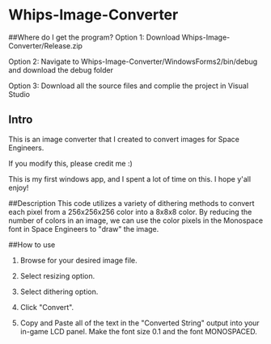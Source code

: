 # Whips-Image-Converter
##Where do I get the program?
Option 1: Download Whips-Image-Converter/Release.zip

Option 2: Navigate to Whips-Image-Converter/WindowsForms2/bin/debug and download the debug folder

Option 3: Download all the source files and complie the project in Visual Studio

## Intro
This is an image converter that I created to convert images for Space Engineers.

If you modify this, please credit me :) 

This is my first windows app, and I spent a lot of time on this. I hope y'all enjoy!

##Description
This code utilizes a variety of dithering methods to convert each pixel from  a 256x256x256 color into a 8x8x8 color.
By reducing the number of colors in an image, we can use the color pixels in the Monospace font in Space Engineers
to "draw" the image.

##How to use
1) Browse for your desired image file.

2) Select resizing option.

3) Select dithering option.

4) Click "Convert".

5) Copy and Paste all of the text in the "Converted String" output into your in-game LCD panel. Make the font size 0.1 and the 
   font MONOSPACED.
